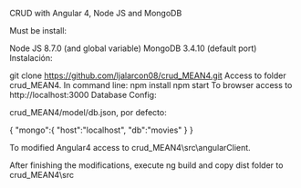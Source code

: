 CRUD with Angular 4, Node JS and MongoDB

Must be install:

Node JS 8.7.0 (and global variable)
MongoDB 3.4.10 (default port)
Instalación:

git clone https://github.com/ljalarcon08/crud_MEAN4.git
Access to folder crud_MEAN4.
In command line:
npm install
npm start
To browser access to http://localhost:3000
Database Config:

crud_MEAN4/model/db.json, por defecto:

{ "mongo":{ "host":"localhost", "db":"movies" } }

To modified Angular4 access to crud_MEAN4\src\angularClient.

After finishing the modifications, execute ng build and copy dist folder to crud_MEAN4\src